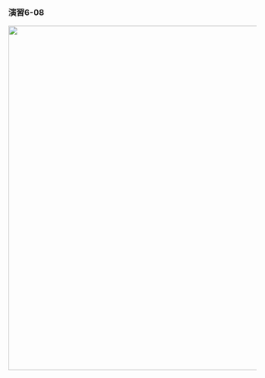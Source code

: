 ### 演習6-08
<img src="https://user-images.githubusercontent.com/48054315/148724747-f335dcf4-c05b-4460-ab4c-9f2de78134ac.PNG" width="700px">
